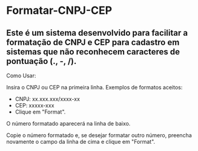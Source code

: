 # Formatar-CNPJ-CEP

## Este é um sistema desenvolvido para facilitar a formatação de CNPJ e CEP para cadastro em sistemas que não reconhecem caracteres de pontuação (., -, /).

Como Usar:

Insira o CNPJ ou CEP na primeira linha. Exemplos de formatos aceitos:

- CNPJ: xx.xxx.xxx/xxxx-xx
- CEP: xxxxx-xxx
- Clique em "Format".

O número formatado aparecerá na linha de baixo.

Copie o número formatado e, se desejar formatar outro número, preencha novamente o campo da linha de cima e clique em "Format".

